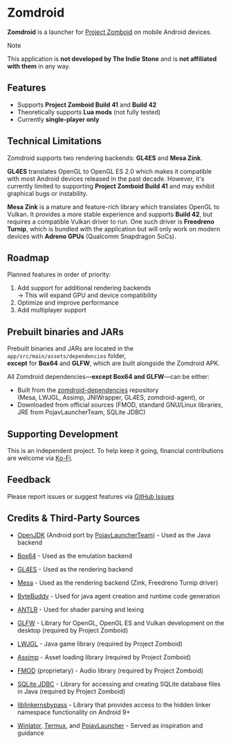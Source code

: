 # Zomdroid

**Zomdroid** is a launcher for [Project Zomboid](https://projectzomboid.com) on mobile Android devices.

> [!NOTE]
> This application is **not developed by The Indie Stone** and is **not affiliated with them** in any way.

## Features

- Supports **Project Zomboid Build 41** and **Build 42**
- Theoretically supports **Lua mods** (not fully tested)
- Currently **single-player only**

## Technical Limitations
Zomdroid supports two rendering backends: **GL4ES** and **Mesa Zink**.

**GL4ES** translates OpenGL to OpenGL ES 2.0 which makes it compatible with most Android devices released in the past decade. However, it's currently limited to supporting **Project Zomboid Build 41** and may exhibit graphical bugs or instability.

**Mesa Zink** is a mature and feature-rich library which translates OpenGL to Vulkan. It provides a more stable experience and supports **Build 42**, but requires a compatible Vulkan driver to run. One such driver is **Freedreno Turnip**, which is bundled with the application but will only work on modern devices with **Adreno GPUs** (Qualcomm Snapdragon SoCs).

## Roadmap

Planned features in order of priority:

1. Add support for additional rendering backends  
   → This will expand GPU and device compatibility
2. Optimize and improve performance
3. Add multiplayer support

## Prebuilt binaries and JARs

Prebuilt binaries and JARs are located in the `app/src/main/assets/dependencies` folder,  
**except** for **Box64** and **GLFW**, which are built alongside the Zomdroid APK.

All Zomdroid dependencies—**except Box64 and GLFW**—can be either:
- Built from the [zomdroid-dependencies](https://github.com/liamelui/zomdroid-dependencies) repository  
  (Mesa, LWJGL, Assimp, JNIWrapper, GL4ES, zomdroid-agent), or
- Downloaded from official sources (FMOD, standard GNU/Linux libraries, JRE from PojavLauncherTeam, SQLite JDBC)
  
## Supporting Development

This is an independent project. To help keep it going, financial contributions are welcome via [Ko-Fi](https://ko-fi.com/liamelui).

## Feedback

Please report issues or suggest features via [GitHub Issues](https://github.com/liamelui/zomdroid/issues)

## Credits & Third-Party Sources
- [OpenJDK](https://github.com/openjdk/jdk) (Android port by [PojavLauncherTeam](https://github.com/PojavLauncherTeam/android-openjdk-build-multiarch)) - Used as the Java backend

- [Box64](https://github.com/ptitSeb/box64) - Used as the emulation backend

- [GL4ES](https://github.com/ptitSeb/gl4es) - Used as the rendering backend

- [Mesa](https://gitlab.freedesktop.org/mesa/mesa) - Used as the rendering backend (Zink, Freedreno Turnip driver)

- [ByteBuddy](https://github.com/raphw/byte-buddy) - Used for java agent creation and runtime code generation

- [ANTLR](https://github.com/antlr/antlr4) - Used for shader parsing and lexing

- [GLFW](https://github.com/glfw/glfw) - Library for OpenGL, OpenGL ES and Vulkan development on the desktop (required by Project Zomboid)

- [LWJGL](https://github.com/LWJGL/lwjgl3) - Java game library (required by Project Zomboid)

- [Assimp](https://github.com/assimp/assimp) - Asset loading library (required by Project Zomboid)

- [FMOD](https://www.fmod.com/) (proprietary) - Audio library (required by Project Zomboid)

- [SQLite JDBC](https://github.com/xerial/sqlite-jdbc) - Library for accessing and creating SQLite database files in Java (required by Project Zomboid)

- [liblinkernsbypass](https://github.com/bylaws/liblinkernsbypass) - Library that provides access to the hidden linker namespace functionality on Android 9+

- [Winlator](https://github.com/brunodev85/winlator), [Termux](https://github.com/termux/termux-app), and [PojavLauncher](https://github.com/PojavLauncherTeam/PojavLauncher) - Served as inspiration and guidance


